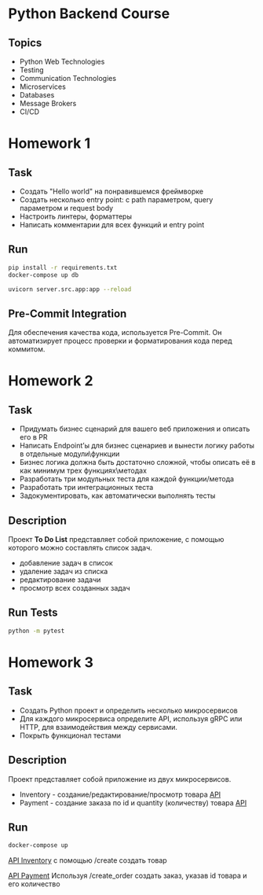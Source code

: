 # Python Backend Course

## Topics
- Python Web Technologies
- Testing
- Communication Technologies
- Microservices
- Databases
- Message Brokers
- CI/CD


# Homework 1

## Task
- Создать "Hello world" на понравившемся фреймворке
- Создать несколько entry point: с path параметром, query параметром и request body
- Настроить линтеры, форматтеры
- Написать комментарии для всех функций и entry point

## Run
```bash
pip install -r requirements.txt
docker-compose up db
```

```bash
uvicorn server.src.app:app --reload
```

## Pre-Commit Integration
Для обеспечения качества кода, используется Pre-Commit. Он автоматизирует процесс проверки и форматирования кода перед коммитом.


# Homework 2

## Task
- Придумать бизнес сценарий для вашего веб приложения и описать его в PR
- Написать Endpoint’ы для бизнес сценариев и вынести логику работы в отдельные модули\функции
- Бизнес логика должна быть достаточно сложной, чтобы описать её в как минимум трех функциях\методах
- Разработать три модульных теста для каждой функции/метода
- Разработать три интеграционных теста
- Задокументировать, как автоматически выполнять тесты

## Description
Проект **To Do List** представляет собой приложение, с помощью которого можно составлять список задач.
- добавление задач в список
- удаление задач из списка
- редактирование задачи
- просмотр всех созданных задач

## Run Tests
```bash
python -m pytest
```

# Homework 3

## Task
- Создать Python проект и определить несколько микросервисов
- Для каждого микросервиса определите API, используя gRPC или HTTP, для взаимодействия между сервисами.
- Покрыть функционал тестами


## Description
Проект представляет собой приложение из двух микросервисов.
- Inventory - создание/редактирование/просмотр товара [API](http://localhost:8000/docs#/)
- Payment - создание заказа по id и quantity (количеству) товара [API](http://localhost:8001/docs#/)

## Run
```bash
docker-compose up
```
[API Inventory](http://localhost:8000/docs#/) с помощью /create создать товар

[API Payment](http://localhost:8001/docs#/) Используя /create_order создать заказ, указав id товара и его количество
